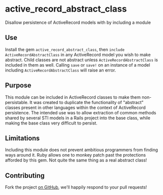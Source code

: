 active_record_abstract_class
============================

Disallow persistence of ActiveRecord models with by including a module

Use
---

Install the gem `active_record_abstract_class`, then `include ActiveRecordAbstractClass` in any ActiveRecord model you wish to make abstract. Child classes are not abstract unless `ActiveRecordAbstractClass` is included in them as well. Calling `save` or `save!` on an instance of a model including `ActiveRecordAbstractClass` will raise an error.

Purpose
-------

This module can be included in ActiveRecord classes to make them non-persistable. It was created to duplicate the functionality of "abstract" classes present in other languages within the context of ActiveRecord persistence. The intended use was to allow extraction of common methods shared by several STI models in a Rails project into the base class, while making the base class very difficult to persist.

Limitations
-----------

Including this module does not prevent ambitious programmers from finding ways around it. Ruby allows one to monkey patch past the protections afforded by this gem. Not quite the same thing as a real abstract class!

Contributing
------------

Fork the project [on GitHub](https://github.com/enable-labs/active_record_abstract_class), we'll happily respond to your pull requests!
